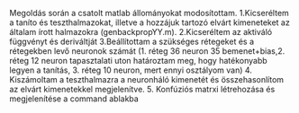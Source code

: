 Megoldás során a csatolt matlab állományokat modosítottam.
1.Kicseréltem a taníto és teszthalmazokat, illetve a hozzájuk tartozó elvárt kimeneteket
az általam írott halmazokra (genbackpropYY.m).
2.Kicseréltem az aktiváló függvényt és deriváltját
3.Beállítottam a szükséges rétegeket és a rétegekben levő neuronok számát
(1. réteg 36 neuron 35 bemenet+bias,2. réteg 12 neuron tapasztalati uton határoztam meg,
hogy hatékonyabb legyen a tanítás, 3. réteg 10 neuron, mert ennyi osztályom van)
4. Kiszámoltam a teszthalmazra a neuronháló kimenetét és összehasonlítom
az elvárt kimenetekkel megjelenítve.
5. Konfúziós matrxi létrehozása és megjelenítése a command ablakba